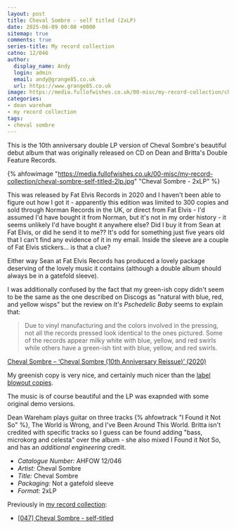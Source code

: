 ```yaml
---
layout: post
title: Cheval Sombre - self titled (2xLP)
date: 2025-06-09 00:00 +0000
sitemap: true
comments: true
series-title: My record collection
catno: 12/046
author:
  display_name: Andy
  login: admin
  email: andy@grange85.co.uk
  url: https://www.grange85.co.uk
image: https://media.fullofwishes.co.uk/00-misc/my-record-collection/cheval-sombre-self-titled-2lp.jpg
categories:
- dean wareham
- my record collection
tags:
- cheval sombre
---
```

This is the 10th anniversary double LP version of Cheval Sombre's beautiful debut album that was originally released on CD on Dean and Britta's Double Feature Records.

{% ahfowimage "https://media.fullofwishes.co.uk/00-misc/my-record-collection/cheval-sombre-self-titled-2lp.jpg" "Cheval Sombre - 2xLP" %}

This was released by Fat Elvis Records in 2020 and I haven't been able to figure out how I got it - apparently this edition was limited to 300 copies and sold through Norman Records in the UK, or direct from Fat Elvis - I'd assumed I'd have bought it from Norman, but it's not in my order history - it seems unlikely I'd have bought it anywhere else? Did I buy it from Sean at Fat Elvis, or did he send it to me?? It's odd for something just five years old that I can't find any evidence of it in my email. Inside the sleeve are a couple of Fat Elvis stickers... is that a clue?

Either way Sean at Fat Elvis Records has produced a lovely package deserving of the lovely music it contains (although a double album should always be in a gatefold sleeve).

I was additionally confused by the fact that my green-ish copy didn't seem to be the same as the one described on Discogs as "natural with blue, red, and yellow wisps" but the review on _It's Pschedelic Baby_ seems to explain that:

<blockquote>
Due to vinyl manufacturing and the colors involved in the pressing, not all the records pressed look identical to the ones pictured. Some of the records appear milky white with blue, yellow, and red swirls while others have a green-ish tint with blue, yellow, and red swirls.
</blockquote>
<p class="caption"><a href="https://www.psychedelicbabymag.com/2020/02/cheval-sombre-cheval-sombre-10th-anniversary-reissue-2020.html">Cheval Sombre – ‘Cheval Sombre (10th Anniversary Reissue)’ (2020)</a></p>

My greenish copy is very nice, and certainly much nicer than the [label blowout copies](https://www.discogs.com/release/14787634-Cheval-Sombre-Cheval-Sombre/image/SW1hZ2U6NDQ0Nzk0OTQ=).

The music is of course beautiful and the LP was exapnded with some original demo versions.

Dean Wareham plays guitar on three tracks {% ahfowtrack "I Found it Not So" %}, The World is Wrong, and I've Been Around This World. Britta isn't credited with specific tracks so I guess can be found adding "bass, microkorg and celesta" over the album - she also mixed I Found it Not So, and has an _additional engineering_ credit.

 - *Catalogue Number:* AHFOW 12/046
 - *Artist:* Cheval Sombre
 - *Title:* Cheval Sombre
 - *Packaging:* Not a gatefold sleeve
 - *Format:* 2xLP

Previously in [my record collection](/category/my-record-collection):
 - [[047] Cheval Sombre - self-titled](/2023/06/29/my-record-collection-047-cheval-sombre-self-titled/)

